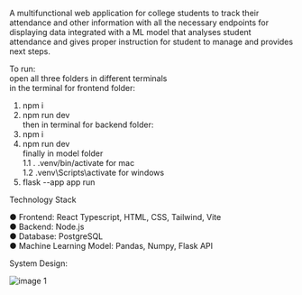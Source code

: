 A multifunctional web application for college students to track their attendance and other information with all the necessary endpoints for displaying data integrated with a ML model that analyses student attendance and gives proper instruction for student to manage and provides next steps.

To run:<br />
open all three folders in different terminals<br />
in the terminal for frontend folder: <br />
1. npm i <br />
2. npm run dev <br />
then in terminal for backend folder: <br />
1. npm i <br />
2. npm run dev <br />
finally in model folder <br/>
1.1 . .venv/bin/activate for mac <br/>
1.2 .venv\Scripts\activate for windows <br />
2. flask --app app run <br />

Technology Stack

● Frontend: React Typescript, HTML, CSS, Tailwind, Vite<br />
● Backend: Node.js<br />
● Database: PostgreSQL<br />
● Machine Learning Model: Pandas, Numpy, Flask API<br />

System Design:<br />

![image 1](https://github.com/Samir-Wankhede/EduTrack/assets/137442566/b130b07b-dd92-4b20-b924-db54c04412dd)
